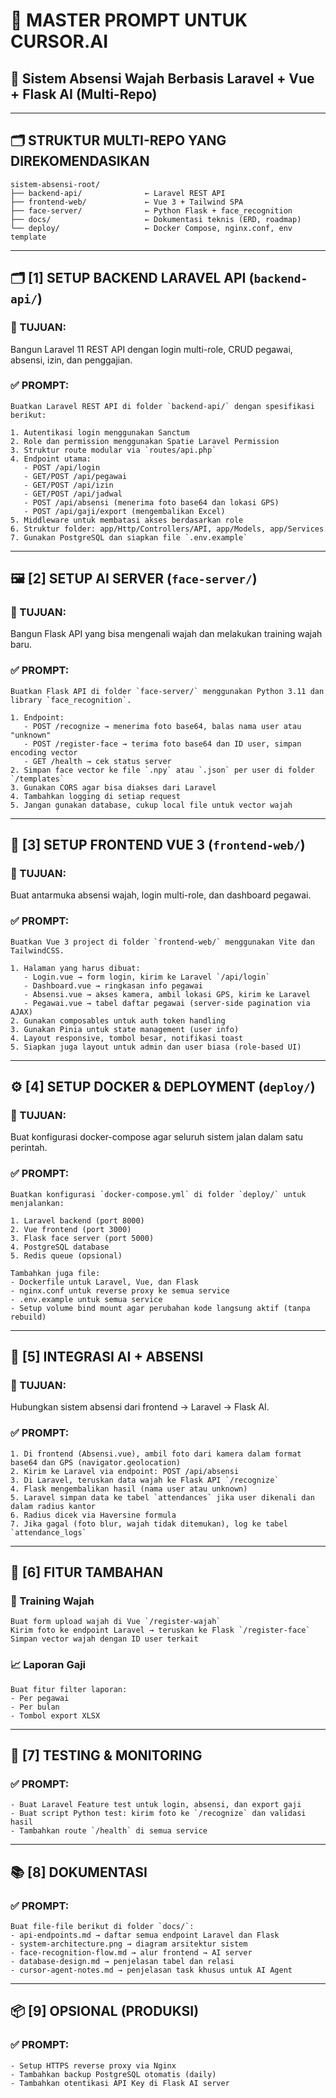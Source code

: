# 📘 MASTER PROMPT UNTUK CURSOR.AI
## 🔧 Sistem Absensi Wajah Berbasis Laravel + Vue + Flask AI (Multi-Repo)

---

## 🗂️ STRUKTUR MULTI-REPO YANG DIREKOMENDASIKAN

```
sistem-absensi-root/
├── backend-api/              ← Laravel REST API
├── frontend-web/             ← Vue 3 + Tailwind SPA
├── face-server/              ← Python Flask + face_recognition
├── docs/                     ← Dokumentasi teknis (ERD, roadmap)
└── deploy/                   ← Docker Compose, nginx.conf, env template
```

---

## 🗂️ [1] SETUP BACKEND LARAVEL API (`backend-api/`)

### 🎯 TUJUAN:
Bangun Laravel 11 REST API dengan login multi-role, CRUD pegawai, absensi, izin, dan penggajian.

### ✅ PROMPT:
```
Buatkan Laravel REST API di folder `backend-api/` dengan spesifikasi berikut:

1. Autentikasi login menggunakan Sanctum
2. Role dan permission menggunakan Spatie Laravel Permission
3. Struktur route modular via `routes/api.php`
4. Endpoint utama:
   - POST /api/login
   - GET/POST /api/pegawai
   - GET/POST /api/izin
   - GET/POST /api/jadwal
   - POST /api/absensi (menerima foto base64 dan lokasi GPS)
   - POST /api/gaji/export (mengembalikan Excel)
5. Middleware untuk membatasi akses berdasarkan role
6. Struktur folder: app/Http/Controllers/API, app/Models, app/Services
7. Gunakan PostgreSQL dan siapkan file `.env.example`
```

---

## 🖼️ [2] SETUP AI SERVER (`face-server/`)

### 🎯 TUJUAN:
Bangun Flask API yang bisa mengenali wajah dan melakukan training wajah baru.

### ✅ PROMPT:
```
Buatkan Flask API di folder `face-server/` menggunakan Python 3.11 dan library `face_recognition`.

1. Endpoint:
   - POST /recognize → menerima foto base64, balas nama user atau "unknown"
   - POST /register-face → terima foto base64 dan ID user, simpan encoding vector
   - GET /health → cek status server
2. Simpan face vector ke file `.npy` atau `.json` per user di folder `/templates`
3. Gunakan CORS agar bisa diakses dari Laravel
4. Tambahkan logging di setiap request
5. Jangan gunakan database, cukup local file untuk vector wajah
```

---

## 🎨 [3] SETUP FRONTEND VUE 3 (`frontend-web/`)

### 🎯 TUJUAN:
Buat antarmuka absensi wajah, login multi-role, dan dashboard pegawai.

### ✅ PROMPT:
```
Buatkan Vue 3 project di folder `frontend-web/` menggunakan Vite dan TailwindCSS.

1. Halaman yang harus dibuat:
   - Login.vue → form login, kirim ke Laravel `/api/login`
   - Dashboard.vue → ringkasan info pegawai
   - Absensi.vue → akses kamera, ambil lokasi GPS, kirim ke Laravel
   - Pegawai.vue → tabel daftar pegawai (server-side pagination via AJAX)
2. Gunakan composables untuk auth token handling
3. Gunakan Pinia untuk state management (user info)
4. Layout responsive, tombol besar, notifikasi toast
5. Siapkan juga layout untuk admin dan user biasa (role-based UI)
```

---

## ⚙️ [4] SETUP DOCKER & DEPLOYMENT (`deploy/`)

### 🎯 TUJUAN:
Buat konfigurasi docker-compose agar seluruh sistem jalan dalam satu perintah.

### ✅ PROMPT:
```
Buatkan konfigurasi `docker-compose.yml` di folder `deploy/` untuk menjalankan:

1. Laravel backend (port 8000)
2. Vue frontend (port 3000)
3. Flask face server (port 5000)
4. PostgreSQL database
5. Redis queue (opsional)

Tambahkan juga file:
- Dockerfile untuk Laravel, Vue, dan Flask
- nginx.conf untuk reverse proxy ke semua service
- .env.example untuk semua service
- Setup volume bind mount agar perubahan kode langsung aktif (tanpa rebuild)
```

---

## 🧠 [5] INTEGRASI AI + ABSENSI

### 🎯 TUJUAN:
Hubungkan sistem absensi dari frontend → Laravel → Flask AI.

### ✅ PROMPT:
```
1. Di frontend (Absensi.vue), ambil foto dari kamera dalam format base64 dan GPS (navigator.geolocation)
2. Kirim ke Laravel via endpoint: POST /api/absensi
3. Di Laravel, teruskan data wajah ke Flask API `/recognize`
4. Flask mengembalikan hasil (nama user atau unknown)
5. Laravel simpan data ke tabel `attendances` jika user dikenali dan dalam radius kantor
6. Radius dicek via Haversine formula
7. Jika gagal (foto blur, wajah tidak ditemukan), log ke tabel `attendance_logs`
```

---

## 🧾 [6] FITUR TAMBAHAN

### 📄 Training Wajah
```
Buat form upload wajah di Vue `/register-wajah`
Kirim foto ke endpoint Laravel → teruskan ke Flask `/register-face`
Simpan vector wajah dengan ID user terkait
```

### 📈 Laporan Gaji
```
Buat fitur filter laporan:
- Per pegawai
- Per bulan
- Tombol export XLSX
```

---

## 🧪 [7] TESTING & MONITORING

### ✅ PROMPT:
```
- Buat Laravel Feature test untuk login, absensi, dan export gaji
- Buat script Python test: kirim foto ke `/recognize` dan validasi hasil
- Tambahkan route `/health` di semua service
```

---

## 📚 [8] DOKUMENTASI

### ✅ PROMPT:
```
Buat file-file berikut di folder `docs/`:
- api-endpoints.md → daftar semua endpoint Laravel dan Flask
- system-architecture.png → diagram arsitektur sistem
- face-recognition-flow.md → alur frontend → AI server
- database-design.md → penjelasan tabel dan relasi
- cursor-agent-notes.md → penjelasan task khusus untuk AI Agent
```

---

## 📦 [9] OPSIONAL (PRODUKSI)

### ✅ PROMPT:
```
- Setup HTTPS reverse proxy via Nginx
- Tambahkan backup PostgreSQL otomatis (daily)
- Tambahkan otentikasi API Key di Flask AI server
```

